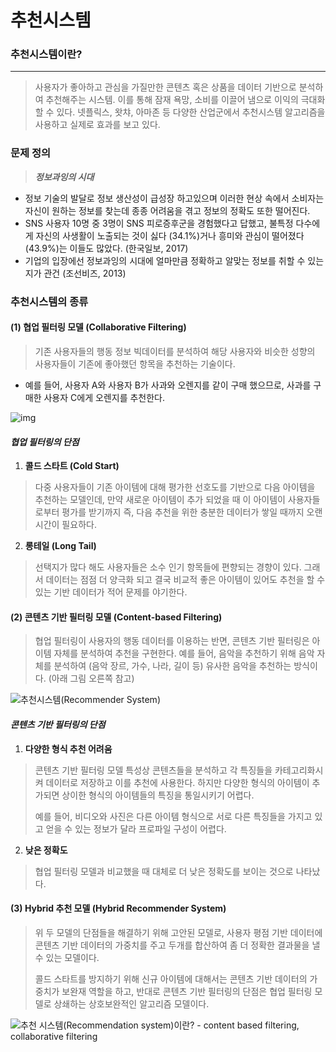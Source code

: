 # 추천시스템

### 추천시스템이란?

------------

> 사용자가 좋아하고 관심을 가질만한 콘텐츠 혹은 상품을 데이터 기반으로 분석하여 추천해주는 시스템. 이를 통해 잠재 욕망, 소비를 이끌어 냄으로 이익의 극대화 할 수 있다. 넷플릭스, 왓챠, 아마존 등 다양한 산업군에서 추천시스템 알고리즘을 사용하고 실제로 효과를 보고 있다.



### 문제 정의

> ***정보과잉의 시대***

- 정보 기술의 발달로 정보 생산성이 급성장 하고있으며 이러한 현상 속에서 소비자는 자신이 원하는 정보를 찾는데 종종 어려움을 겪고 정보의 정확도 또한 떨어진다.
- SNS 사용자 10명 중 3명이 SNS 피로증후군을 경험했다고 답했고, 불특정 다수에게 자신의 사생활이 노출되는 것이 싫다 (34.1%)거나 흥미와 관심이 떨어졌다 (43.9%)는 이들도 많았다. (한국일보, 2017)
- 기업의 입장에선 정보과잉의 시대에 얼마만큼 정확하고 알맞는 정보를 취할 수 있는지가 관건 (조선비즈, 2013)



### 추천시스템의 종류

#### (1) 협업 필터링 모델 (Collaborative Filtering)

> 기존 사용자들의 행동 정보 빅데이터를 분석하여 해당 사용자와 비슷한 성향의 사용자들이 기존에 좋아했던 항목을 추천하는 기술이다.

- 예를 들어, 사용자 A와 사용자 B가 사과와 오렌지를 같이 구매 했으므로, 사과를 구매한 사용자 C에게 오렌지를 추천한다. 

![img](https://lh5.googleusercontent.com/ojguJ85rfPmIrDABMw9QC7CBgBRWrIcK4qy1wNfZaXlxyjcPfTYGnscPQHhc3RA5kjaZlMTdn7zFSmjWOX44VSzxwT36Ae9YczmH4cK0WZXA-s36eYOQS4D_MFFSyQDnj2lXVBM)



#### *협업 필터링의 단점*

1. **콜드 스타트 (Cold Start)**

> 다중 사용자들이 기존 아이템에 대해 평가한 선호도를 기반으로 다음 아이템을 추천하는 모델인데, 만약 새로운 아이템이 추가 되었을 때 이 아이템이 사용자들로부터 평가를 받기까지 즉, 다음 추천을 위한 충분한 데이터가 쌓일 때까지 오랜 시간이 필요하다.



2. **롱테일 (Long Tail)**

> 선택지가 많다 해도 사용자들은 소수 인기 항목들에 편향되는 경향이 있다. 그래서 데이터는 점점 더 양극화 되고 결국 비교적 좋은 아이템이 있어도 추천을 할 수 있는 기반 데이터가 적어 문제를 야기한다.





#### (2) 콘텐츠 기반 필터링 모델 (Content-based Filtering)

> 협업 필터링이 사용자의 행동 데이터를 이용하는 반면, 콘텐츠 기반 필터링은 아이템 자체를 분석하여 추천을 구현한다. 예를 들어, 음악을 추천하기 위해 음악 자체를 분석하여 (음악 장르, 가수, 나라, 길이 등) 유사한 음악을 추천하는 방식이다. (아래 그림 오른쪽 참고)

![추천시스템(Recommender System)](https://lh3.googleusercontent.com/TyWfgZl0sNNWTKa60fsSXm4wlJhL5twc-eoQQ7uiAaANWIUvQII2y-pBIbiR_3QnCDm8a4RAgVU086UBOSLej0iFqsxakB7gojJ3jZ2VY_SklRJm_SikP48q-DBZ83EyqkP-5Zo)



#### *콘텐츠 기반 필터링의 단점*

1. **다양한 형식 추천 어려움**

> 콘텐츠 기반 필터링 모델 특성상 콘텐츠들을 분석하고 각 특징들을 카테고리화시켜 데이터로 저장하고 이를 추천에 사용한다. 하지만 다양한 형식의 아이템이 추가되면 상이한 형식의 아이템들의 특징을 통일시키기 어렵다.
>
> 예를 들어, 비디오와 사진은 다른 아이템 형식으로 서로 다른 특징들을 가지고 있고 얻을 수 있는 정보가 달라 프로파일 구성이 어렵다. 



2. **낮은 정확도**

> 협업 필터링 모델과 비교했을 때 대체로 더 낮은 정확도를 보이는 것으로 나타났다.



#### (3) Hybrid 추천 모델 (Hybrid Recommender System)

> 위 두 모델의 단점들을 해결하기 위해 고안된 모델로, 사용자 평점 기반 데이터에  콘텐츠 기반 데이터의 가중치를 주고 두개를 합산하여 좀 더 정확한 결과물을 낼 수 있는 모델이다.
>
> 콜드 스타트를 방지하기 위해 신규 아이템에 대해서는 콘텐츠 기반 데이터의 가중치가 보완재 역할을 하고, 반대로 콘텐츠 기반 필터링의 단점은 협업 필터링 모델로 상쇄하는 상호보완적인 알고리즘 모델이다.

![추천 시스템(Recommendation system)이란? - content based filtering, collaborative  filtering](https://lh5.googleusercontent.com/WEmMRHr2eWRCAh9k6GevL3FrSNBKkIxwgQt8R6-KnCj7ivZJifbeonSaoF7UjYTzIvAXqHh9kHuJiIeeu92s8gFghsDPdHEVDBKCnZAmEraGLAMijeWKcoEEYXqDNXaWQzBjsWs)

​    



